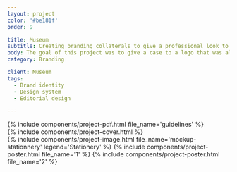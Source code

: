 ```yaml
---
layout: project
color: '#be181f'
order: 9

title: Museum
subtitle: Creating branding collaterals to give a professional look to a brand
body: The goal of this project was to give a case to a logo that was already design, but didnhad very few branding around it. The tricky part was to make my own sometinhg that had already been design, and imagine the world that could be built with it.
category: Branding

client: Museum
tags: 
  - Brand identity
  - Design system
  - Editorial design

---
```


<div class="section">
  <div class="section__container">
    {% include components/project-pdf.html 
      file_name='guidelines'
    %}
  </div>
</div>

<div class="section section--fullWidth">
  <div class="section__container">
    {% include components/project-cover.html %}
  </div>
</div>

<div class="section">
  <div class="section__container">
    {% include components/project-image.html 
      file_name='mockup-stationnery'
      legend='Stationery'
    %}
    {% include components/project-poster.html 
      file_name='1'
    %}
    {% include components/project-poster.html 
      file_name='2'
    %}
  </div>
</div>
